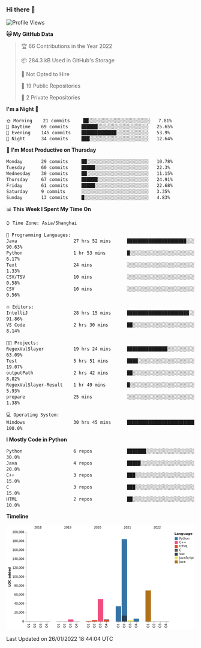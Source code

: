 ### Hi there 👋

<!--START_SECTION:waka-->
![Profile Views](http://img.shields.io/badge/Profile%20Views-0-blue)

**🐱 My GitHub Data** 

> 🏆 66 Contributions in the Year 2022
 > 
> 📦 284.3 kB Used in GitHub's Storage 
 > 
> 🚫 Not Opted to Hire
 > 
> 📜 19 Public Repositories 
 > 
> 🔑 2 Private Repositories  
 > 
**I'm a Night 🦉** 

```text
🌞 Morning    21 commits     ██░░░░░░░░░░░░░░░░░░░░░░░   7.81% 
🌆 Daytime    69 commits     ██████░░░░░░░░░░░░░░░░░░░   25.65% 
🌃 Evening    145 commits    █████████████░░░░░░░░░░░░   53.9% 
🌙 Night      34 commits     ███░░░░░░░░░░░░░░░░░░░░░░   12.64%

```
📅 **I'm Most Productive on Thursday** 

```text
Monday       29 commits     ██░░░░░░░░░░░░░░░░░░░░░░░   10.78% 
Tuesday      60 commits     █████░░░░░░░░░░░░░░░░░░░░   22.3% 
Wednesday    30 commits     ██░░░░░░░░░░░░░░░░░░░░░░░   11.15% 
Thursday     67 commits     ██████░░░░░░░░░░░░░░░░░░░   24.91% 
Friday       61 commits     █████░░░░░░░░░░░░░░░░░░░░   22.68% 
Saturday     9 commits      ░░░░░░░░░░░░░░░░░░░░░░░░░   3.35% 
Sunday       13 commits     █░░░░░░░░░░░░░░░░░░░░░░░░   4.83%

```


📊 **This Week I Spent My Time On** 

```text
⌚︎ Time Zone: Asia/Shanghai

💬 Programming Languages: 
Java                     27 hrs 52 mins      ██████████████████████░░░   90.63% 
Python                   1 hr 53 mins        █░░░░░░░░░░░░░░░░░░░░░░░░   6.17% 
Text                     24 mins             ░░░░░░░░░░░░░░░░░░░░░░░░░   1.33% 
CSV/TSV                  10 mins             ░░░░░░░░░░░░░░░░░░░░░░░░░   0.58% 
CSV                      10 mins             ░░░░░░░░░░░░░░░░░░░░░░░░░   0.56%

🔥 Editors: 
IntelliJ                 28 hrs 15 mins      ███████████████████████░░   91.86% 
VS Code                  2 hrs 30 mins       ██░░░░░░░░░░░░░░░░░░░░░░░   8.14%

🐱‍💻 Projects: 
RegexVulSlayer           19 hrs 24 mins      ███████████████░░░░░░░░░░   63.09% 
Test                     5 hrs 51 mins       ████░░░░░░░░░░░░░░░░░░░░░   19.07% 
outputPath               2 hrs 42 mins       ██░░░░░░░░░░░░░░░░░░░░░░░   8.82% 
RegexVulSlayer-Result    1 hr 49 mins        █░░░░░░░░░░░░░░░░░░░░░░░░   5.93% 
prepare                  25 mins             ░░░░░░░░░░░░░░░░░░░░░░░░░   1.38%

💻 Operating System: 
Windows                  30 hrs 45 mins      █████████████████████████   100.0%

```

**I Mostly Code in Python** 

```text
Python                   6 repos             ███████░░░░░░░░░░░░░░░░░░   30.0% 
Java                     4 repos             █████░░░░░░░░░░░░░░░░░░░░   20.0% 
C++                      3 repos             ███░░░░░░░░░░░░░░░░░░░░░░   15.0% 
C                        3 repos             ███░░░░░░░░░░░░░░░░░░░░░░   15.0% 
HTML                     2 repos             ██░░░░░░░░░░░░░░░░░░░░░░░   10.0%

```


**Timeline**

![Chart not found](https://raw.githubusercontent.com/SuperMaxine/SuperMaxine/main/charts/bar_graph.png) 


 Last Updated on 26/01/2022 18:44:04 UTC
<!--END_SECTION:waka-->

<!--
**SuperMaxine/SuperMaxine** is a ✨ _special_ ✨ repository because its `README.md` (this file) appears on your GitHub profile.

Here are some ideas to get you started:

- 🔭 I’m currently working on ...
- 🌱 I’m currently learning ...
- 👯 I’m looking to collaborate on ...
- 🤔 I’m looking for help with ...
- 💬 Ask me about ...
- 📫 How to reach me: ...
- 😄 Pronouns: ...
- ⚡ Fun fact: ...
-->

